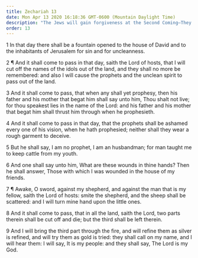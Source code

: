 ```yaml
---
title: Zechariah 13
date: Mon Apr 13 2020 16:18:36 GMT-0600 (Mountain Daylight Time)
description: "The Jews will gain forgiveness at the Second Coming—They will ask the Lord, What are these wounds in Thine hands?—The remnant, tried and refined, will be His people."
order: 13
---
```


1 In that day there shall be a fountain opened to the house of David and to the inhabitants of Jerusalem for sin and for uncleanness.

2 ¶ And it shall come to pass in that day, saith the Lord of hosts, that I will cut off the names of the idols out of the land, and they shall no more be remembered: and also I will cause the prophets and the unclean spirit to pass out of the land.

3 And it shall come to pass, that when any shall yet prophesy, then his father and his mother that begat him shall say unto him, Thou shalt not live; for thou speakest lies in the name of the Lord: and his father and his mother that begat him shall thrust him through when he prophesieth.

4 And it shall come to pass in that day, that the prophets shall be ashamed every one of his vision, when he hath prophesied; neither shall they wear a rough garment to deceive.

5 But he shall say, I am no prophet, I am an husbandman; for man taught me to keep cattle from my youth.

6 And one shall say unto him, What are these wounds in thine hands? Then he shall answer, Those with which I was wounded in the house of my friends.

7 ¶ Awake, O sword, against my shepherd, and against the man that is my fellow, saith the Lord of hosts: smite the shepherd, and the sheep shall be scattered: and I will turn mine hand upon the little ones.

8 And it shall come to pass, that in all the land, saith the Lord, two parts therein shall be cut off and die; but the third shall be left therein.

9 And I will bring the third part through the fire, and will refine them as silver is refined, and will try them as gold is tried: they shall call on my name, and I will hear them: I will say, It is my people: and they shall say, The Lord is my God.
